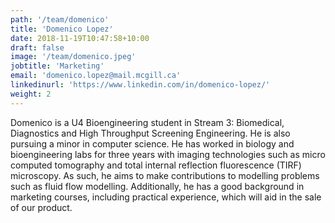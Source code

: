 ```yaml
---
path: '/team/domenico'
title: 'Domenico Lopez'
date: 2018-11-19T10:47:58+10:00
draft: false
image: '/team/domenico.jpeg'
jobtitle: 'Marketing'
email: 'domenico.lopez@mail.mcgill.ca'
linkedinurl: 'https://www.linkedin.com/in/domenico-lopez/'
weight: 2
---
```


Domenico is a U4 Bioengineering student in Stream 3: Biomedical, Diagnostics and High Throughput Screening Engineering. He is also pursuing a minor in computer science. He has worked in biology and bioengineering labs for three years with imaging technologies such as micro computed tomography and total internal reflection fluorescence (TIRF) microscopy. As such, he aims to make contributions to modelling problems such as fluid flow modelling. Additionally, he has a good background in marketing courses, including practical experience, which will aid in the sale of our product.

